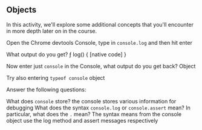 ## Objects

In this activity, we'll explore some additional concepts that you'll encounter in more depth later on in the course.

Open the Chrome devtools Console, type in `console.log` and then hit enter

What output do you get?
ƒ log() { [native code] }

Now enter just `console` in the Console, what output do you get back?
Object

Try also entering `typeof console`
object

Answer the following questions:

What does `console` store? the console stores various information for debugging
What does the syntax `console.log` or `console.assert` mean? In particular, what does the `.` mean?
The syntax means from the console object use the log method and assert messages respectively
